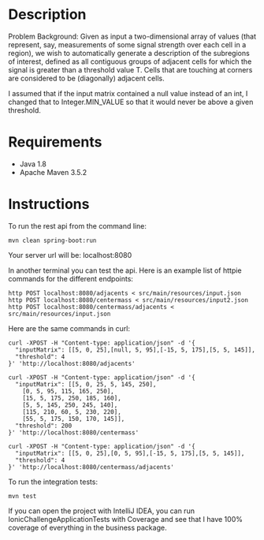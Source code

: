 Description
============
Problem Background: Given as input a two-dimensional array of values (that represent, say, measurements
of some signal strength over each cell in a region), we wish to automatically generate a description of the subregions
of interest, defined as all contiguous groups of adjacent cells for which the signal is greater than a
threshold value T. Cells that are touching at corners are considered to be (diagonally) adjacent cells. 

I assumed that if the input matrix contained a null value instead of an int, I changed that to Integer.MIN_VALUE so that
it would never be above a given threshold.

Requirements
============

* Java 1.8
* Apache Maven 3.5.2

Instructions
============
To run the rest api from the command line:

    mvn clean spring-boot:run

Your server url will be: localhost:8080

In another terminal you can test the api.
Here is an example list of httpie commands for the different endpoints:

    http POST localhost:8080/adjacents < src/main/resources/input.json
    http POST localhost:8080/centermass < src/main/resources/input2.json
    http POST localhost:8080/centermass/adjacents < src/main/resources/input.json

Here are the same commands in curl:

    curl -XPOST -H "Content-type: application/json" -d '{
      "inputMatrix": [[5, 0, 25],[null, 5, 95],[-15, 5, 175],[5, 5, 145]],
      "threshold": 4
    }' 'http://localhost:8080/adjacents'
    
    curl -XPOST -H "Content-type: application/json" -d '{
      "inputMatrix": [[5, 0, 25, 5, 145, 250],
        [0, 5, 95, 115, 165, 250],
        [15, 5, 175, 250, 185, 160],
        [5, 5, 145, 250, 245, 140],
        [115, 210, 60, 5, 230, 220],    
        [55, 5, 175, 150, 170, 145]],
      "threshold": 200
    }' 'http://localhost:8080/centermass'
    
    curl -XPOST -H "Content-type: application/json" -d '{
      "inputMatrix": [[5, 0, 25],[0, 5, 95],[-15, 5, 175],[5, 5, 145]],
      "threshold": 4
    }' 'http://localhost:8080/centermass/adjacents'
    

To run the integration tests:

    mvn test

If you can open the project with IntelliJ IDEA, you can run IonicChallengeApplicationTests with Coverage and see that 
I have 100% coverage of everything in the business package.
